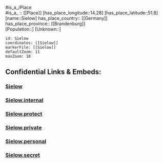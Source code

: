 ﻿---
location: [51.8,14.28] 
mapzoom: [7,12] 
mapmarker: city 
type: City
tags:
- geo/City


SpocWebEntityId: 34252
isDeleted: false
confidential: public

---
#is_a_/Place  
#is_a_ :: [[Place]] 
[has_place_longitude::14.28] 
[has_place_latitude::51.8] 
[name::Sielow] 
has_place_country:: [[Germany]]  
has_place_province:: [[Brandenburg]]  
[Population::] 
[Unknown::] 


```leaflet
id: Sielow
coordinates: [[Sielow]] 
markerFile: [[Sielow]] 
defaultZoom: 11 
maxZoom: 18
```


## Confidential Links & Embeds: 

### [Sielow](/_public/Earth/Continent/Europe/Europe~Central/Germany/Germany~East/Brandenburg/counties~Brandenburg/Cottbus/Sielow.md) 

### [Sielow.internal](/_internal/Earth/Continent/Europe/Europe~Central/Germany/Germany~East/Brandenburg/counties~Brandenburg/Cottbus/Sielow.internal.md) 

### [Sielow.protect](/_protect/Earth/Continent/Europe/Europe~Central/Germany/Germany~East/Brandenburg/counties~Brandenburg/Cottbus/Sielow.protect.md) 

### [Sielow.private](/_private/Earth/Continent/Europe/Europe~Central/Germany/Germany~East/Brandenburg/counties~Brandenburg/Cottbus/Sielow.private.md) 

### [Sielow.personal](/_personal/Earth/Continent/Europe/Europe~Central/Germany/Germany~East/Brandenburg/counties~Brandenburg/Cottbus/Sielow.personal.md) 

### [Sielow.secret](/_secret/Earth/Continent/Europe/Europe~Central/Germany/Germany~East/Brandenburg/counties~Brandenburg/Cottbus/Sielow.secret.md) 
